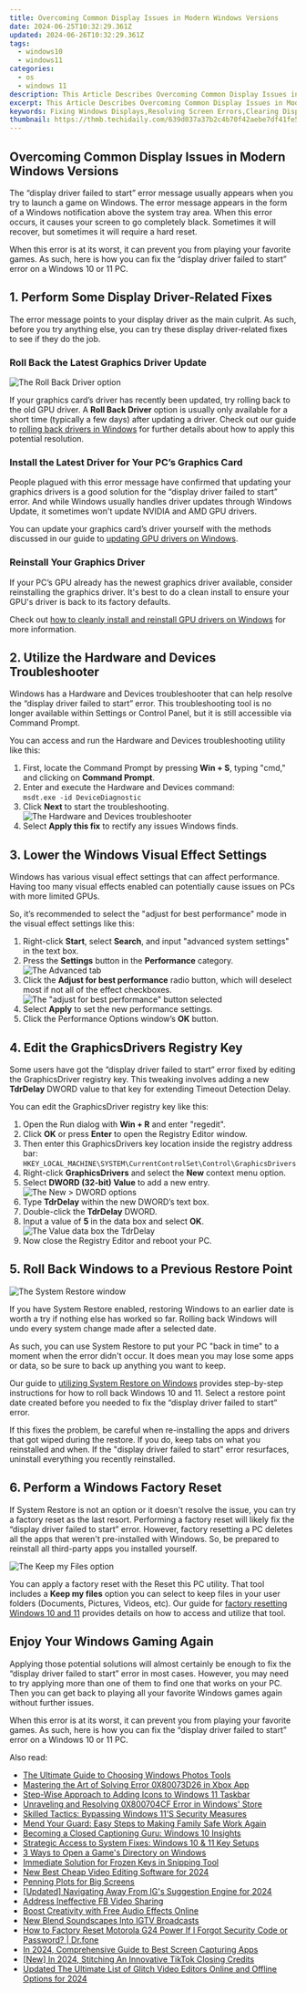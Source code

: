 ```yaml
---
title: Overcoming Common Display Issues in Modern Windows Versions
date: 2024-06-25T10:32:29.361Z
updated: 2024-06-26T10:32:29.361Z
tags:
  - windows10
  - windows11
categories:
  - os
  - windows 11
description: This Article Describes Overcoming Common Display Issues in Modern Windows Versions
excerpt: This Article Describes Overcoming Common Display Issues in Modern Windows Versions
keywords: Fixing Windows Displays,Resolving Screen Errors,Clearing Display Glitches,Tackling Win Display Problems,Overcoming Windows Display Issues,Addressing Modern OS Screens,Windows Display Troubleshooting
thumbnail: https://thmb.techidaily.com/639d037a37b2c4b70f42aebe7df41fe55ddc0ed820ba5f25e49c1dbd778b36d5.jpg
---
```


## Overcoming Common Display Issues in Modern Windows Versions

 The “display driver failed to start” error message usually appears when you try to launch a game on Windows. The error message appears in the form of a Windows notification above the system tray area. When this error occurs, it causes your screen to go completely black. Sometimes it will recover, but sometimes it will require a hard reset.

 When this error is at its worst, it can prevent you from playing your favorite games. As such, here is how you can fix the “display driver failed to start” error on a Windows 10 or 11 PC.

## 1\. Perform Some Display Driver-Related Fixes

 The error message points to your display driver as the main culprit. As such, before you try anything else, you can try these display driver-related fixes to see if they do the job.

### Roll Back the Latest Graphics Driver Update

![The Roll Back Driver option](https://static1.makeuseofimages.com/wordpress/wp-content/uploads/2023/07/roll-back-driver-button.jpg)

 If your graphics card’s driver has recently been updated, try rolling back to the old GPU driver. A **Roll Back Driver** option is usually only available for a short time (typically a few days) after updating a driver. Check out our guide to [rolling back drivers in Windows](https://www.makeuseof.com/how-to-roll-back-a-driver-in-windows-10/) for further details about how to apply this potential resolution.

### Install the Latest Driver for Your PC’s Graphics Card

 People plagued with this error message have confirmed that updating your graphics drivers is a good solution for the “display driver failed to start” error. And while Windows usually handles driver updates through Windows Update, it sometimes won't update NVIDIA and AMD GPU drivers.

 You can update your graphics card’s driver yourself with the methods discussed in our guide to [updating GPU drivers on Windows](http://www.makeuseof.com/update-graphics-drivers-in-windows-10/).

### Reinstall Your Graphics Driver

 If your PC’s GPU already has the newest graphics driver available, consider reinstalling the graphics driver. It's best to do a clean install to ensure your GPU's driver is back to its factory defaults.

 Check out [how to cleanly install and reinstall GPU drivers on Windows](https://www.makeuseof.com/how-to-cleanly-install-and-reinstall-gpu-drivers-on-windows/) for more information.

## 2\. Utilize the Hardware and Devices Troubleshooter

 Windows has a Hardware and Devices troubleshooter that can help resolve the “display driver failed to start” error. This troubleshooting tool is no longer available within Settings or Control Panel, but it is still accessible via Command Prompt.

 You can access and run the Hardware and Devices troubleshooting utility like this:

1. First, locate the Command Prompt by pressing **Win + S**, typing "cmd," and clicking on **Command Prompt**.
2. Enter and execute the Hardware and Devices command:  
`msdt.exe -id DeviceDiagnostic`
3. Click **Next** to start the troubleshooting.  
![The Hardware and Devices troubleshooter](https://static1.makeuseofimages.com/wordpress/wp-content/uploads/2023/07/hardware-and-devices-troubleshooter-troubleshooter-2.jpg)
4. Select **Apply this fix** to rectify any issues Windows finds.

## 3\. Lower the Windows Visual Effect Settings

 Windows has various visual effect settings that can affect performance. Having too many visual effects enabled can potentially cause issues on PCs with more limited GPUs.

 So, it’s recommended to select the "adjust for best performance" mode in the visual effect settings like this:

1. Right-click **Start**, select **Search**, and input "advanced system settings" in the text box.
2. Press the **Settings** button in the **Performance** category.  
![The Advanced tab](https://static1.makeuseofimages.com/wordpress/wp-content/uploads/2023/07/advanced-tab-2.jpg)
3. Click the **Adjust for best performance** radio button, which will deselect most if not all of the effect checkboxes.  
![The "adjust for best performance" button selected](https://static1.makeuseofimages.com/wordpress/wp-content/uploads/2023/07/adjust-for-best-performance-radio-button.jpg)
4. Select **Apply** to set the new performance settings.
5. Click the Performance Options window’s **OK** button.

## 4\. Edit the GraphicsDrivers Registry Key

 Some users have got the “display driver failed to start” error fixed by editing the GraphicsDriver registry key. This tweaking involves adding a new **TdrDelay** DWORD value to that key for extending Timeout Detection Delay.

 You can edit the GraphicsDriver registry key like this:

1. Open the Run dialog with **Win + R** and enter "regedit".
2. Click **OK** or press **Enter** to open the Registry Editor window.
3. Then enter this GraphicsDrivers key location inside the registry address bar:  
`HKEY_LOCAL_MACHINE\SYSTEM\CurrentControlSet\Control\GraphicsDrivers`
4. Right-click **GraphicsDrivers** and select the **New** context menu option.
5. Select **DWORD (32-bit) Value** to add a new entry.  
![The New > DWORD options](https://static1.makeuseofimages.com/wordpress/wp-content/uploads/2023/07/dword-32-bit-value-2.jpg)
6. Type **TdrDelay** within the new DWORD’s text box.
7. Double-click the **TdrDelay** DWORD.
8. Input a value of **5** in the data box and select **OK**.  
![The Value data box the TdrDelay](https://static1.makeuseofimages.com/wordpress/wp-content/uploads/2023/07/value-data-box-2.jpg)
9. Now close the Registry Editor and reboot your PC.

## 5\. Roll Back Windows to a Previous Restore Point

![The System Restore window](https://static1.makeuseofimages.com/wordpress/wp-content/uploads/2023/07/system-restore-window.jpg)

 If you have System Restore enabled, restoring Windows to an earlier date is worth a try if nothing else has worked so far. Rolling back Windows will undo every system change made after a selected date.

 As such, you can use System Restore to put your PC "back in time" to a moment when the error didn't occur. It does mean you may lose some apps or data, so be sure to back up anything you want to keep.

 Our guide to [utilizing System Restore on Windows](https://www.makeuseof.com/use-system-restore-windows/) provides step-by-step instructions for how to roll back Windows 10 and 11\. Select a restore point date created before you needed to fix the “display driver failed to start” error.

 If this fixes the problem, be careful when re-installing the apps and drivers that got wiped during the restore. If you do, keep tabs on what you reinstalled and when. If the "display driver failed to start" error resurfaces, uninstall everything you recently reinstalled.

## 6\. Perform a Windows Factory Reset

 If System Restore is not an option or it doesn't resolve the issue, you can try a factory reset as the last resort. Performing a factory reset will likely fix the “display driver failed to start” error. However, factory resetting a PC deletes all the apps that weren't pre-installed with Windows. So, be prepared to reinstall all third-party apps you installed yourself.

![The Keep my Files option](https://static1.makeuseofimages.com/wordpress/wp-content/uploads/2023/07/keep-my-files-option.jpg)

 You can apply a factory reset with the Reset this PC utility. That tool includes a **Keep my files** option you can select to keep files in your user folders (Documents, Pictures, Videos, etc). Our guide for [factory resetting Windows 10 and 11](http://www.makeuseof.com/tag/4-ways-factory-reset-windows-computer) provides details on how to access and utilize that tool.

## Enjoy Your Windows Gaming Again

 Applying those potential solutions will almost certainly be enough to fix the “display driver failed to start” error in most cases. However, you may need to try applying more than one of them to find one that works on your PC. Then you can get back to playing all your favorite Windows games again without further issues.

 When this error is at its worst, it can prevent you from playing your favorite games. As such, here is how you can fix the “display driver failed to start” error on a Windows 10 or 11 PC.

<span class="atpl-alsoreadstyle">Also read:</span>
<div><ul>
<li><a href="https://win11.techidaily.com/the-ultimate-guide-to-choosing-windows-photos-tools/"><u>The Ultimate Guide to Choosing Windows Photos Tools</u></a></li>
<li><a href="https://win11.techidaily.com/mastering-the-art-of-solving-error-0x80073d26-in-xbox-app/"><u>Mastering the Art of Solving Error 0X80073D26 in Xbox App</u></a></li>
<li><a href="https://win11.techidaily.com/step-wise-approach-to-adding-icons-to-windows-11-taskbar/"><u>Step-Wise Approach to Adding Icons to Windows 11 Taskbar</u></a></li>
<li><a href="https://win11.techidaily.com/unraveling-and-resolving-0x800704cf-error-in-windows-store/"><u>Unraveling and Resolving 0X800704CF Error in Windows' Store</u></a></li>
<li><a href="https://win11.techidaily.com/skilled-tactics-bypassing-windows-11s-security-measures/"><u>Skilled Tactics: Bypassing Windows 11'S Security Measures</u></a></li>
<li><a href="https://win11.techidaily.com/mend-your-guard-easy-steps-to-making-family-safe-work-again/"><u>Mend Your Guard: Easy Steps to Making Family Safe Work Again</u></a></li>
<li><a href="https://win11.techidaily.com/becoming-a-closed-captioning-guru-windows-10-insights/"><u>Becoming a Closed Captioning Guru: Windows 10 Insights</u></a></li>
<li><a href="https://win11.techidaily.com/strategic-access-to-system-fixes-windows-10-and-11-key-setups/"><u>Strategic Access to System Fixes: Windows 10 & 11 Key Setups</u></a></li>
<li><a href="https://win11.techidaily.com/3-ways-to-open-a-games-directory-on-windows/"><u>3 Ways to Open a Game's Directory on Windows</u></a></li>
<li><a href="https://win11.techidaily.com/immediate-solution-for-frozen-keys-in-snipping-tool/"><u>Immediate Solution for Frozen Keys in Snipping Tool</u></a></li>
<li><a href="https://ai-video-tools.techidaily.com/new-best-cheap-video-editing-software-for-2024/"><u>New Best Cheap Video Editing Software for 2024</u></a></li>
<li><a href="https://extra-tips.techidaily.com/penning-plots-for-big-screens/"><u>Penning Plots for Big Screens</u></a></li>
<li><a href="https://instagram-video-recordings.techidaily.com/updated-navigating-away-from-igs-suggestion-engine-for-2024/"><u>[Updated] Navigating Away From IG's Suggestion Engine for 2024</u></a></li>
<li><a href="https://facebook-videos.techidaily.com/address-ineffective-fb-video-sharing/"><u>Address Ineffective FB Video Sharing</u></a></li>
<li><a href="https://youtube-video-recordings.techidaily.com/boost-creativity-with-free-audio-effects-online/"><u>Boost Creativity with Free Audio Effects Online</u></a></li>
<li><a href="https://sound-optimizing.techidaily.com/new-blend-soundscapes-into-igtv-broadcasts/"><u>New Blend Soundscapes Into IGTV Broadcasts</u></a></li>
<li><a href="https://techidaily.com/how-to-factory-reset-motorola-g24-power-if-i-forgot-security-code-or-password-drfone-by-drfone-reset-android-reset-android/"><u>How to Factory Reset Motorola G24 Power If I Forgot Security Code or Password? | Dr.fone</u></a></li>
<li><a href="https://screen-mirroring-recording.techidaily.com/in-2024-comprehensive-guide-to-best-screen-capturing-apps/"><u>In 2024, Comprehensive Guide to Best Screen Capturing Apps</u></a></li>
<li><a href="https://tiktok-clips.techidaily.com/new-in-2024-stitching-an-innovative-tiktok-closing-credits/"><u>[New] In 2024, Stitching An Innovative TikTok Closing Credits</u></a></li>
<li><a href="https://ai-driven-video-production.techidaily.com/updated-the-ultimate-list-of-glitch-video-editors-online-and-offline-options-for-2024/"><u>Updated The Ultimate List of Glitch Video Editors Online and Offline Options for 2024</u></a></li>
</ul></div>

<ins class="adsbygoogle"
      style="display:block"
      data-ad-client="ca-pub-7571918770474297"
      data-ad-slot="8358498916"
      data-ad-format="auto"
      data-full-width-responsive="true"></ins>